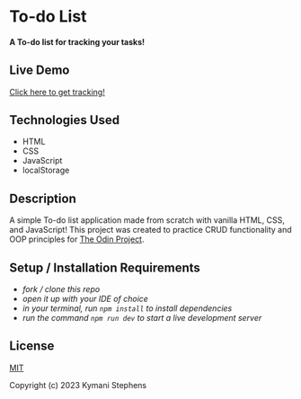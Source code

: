 # To-do List

#### A To-do list for tracking your tasks! 

## Live Demo
 
[Click here to get tracking!](https://krs00.github.io/TOP-TODO/)  

## Technologies Used

* HTML
* CSS
* JavaScript
* localStorage

## Description

A simple To-do list application made from scratch with vanilla HTML, CSS, and JavaScript!
This project was created to practice CRUD functionality and OOP principles for [The Odin Project](https://www.theodinproject.com/).

## Setup / Installation Requirements
 
* _fork / clone this repo_
* _open it up with your IDE of choice_
* _in your terminal, run `npm install` to install dependencies_
* _run the command `npm run dev` to start a live development server_


## License

[MIT](https://opensource.org/license/mit/)

Copyright (c) 2023 Kymani Stephens